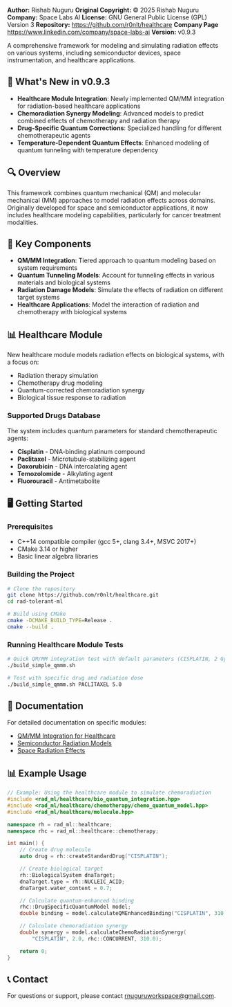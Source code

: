 **Author:** Rishab Nuguru
**Original Copyright:** © 2025 Rishab Nuguru
**Company:** Space Labs AI
**License:** GNU General Public License (GPL) Version 3
**Repository:** https://github.com/r0nlt/healthcare
**Company Page** https://www.linkedin.com/company/space-labs-ai
**Version:** v0.9.3

A comprehensive framework for modeling and simulating radiation effects on various systems, including semiconductor devices, space instrumentation, and healthcare applications.

## 🚀 What's New in v0.9.3

- **Healthcare Module Integration**: Newly implemented QM/MM integration for radiation-based healthcare applications
- **Chemoradiation Synergy Modeling**: Advanced models to predict combined effects of chemotherapy and radiation therapy
- **Drug-Specific Quantum Corrections**: Specialized handling for different chemotherapeutic agents
- **Temperature-Dependent Quantum Effects**: Enhanced modeling of quantum tunneling with temperature dependency

## 🔍 Overview

This framework combines quantum mechanical (QM) and molecular mechanical (MM) approaches to model radiation effects across domains. Originally developed for space and semiconductor applications, it now includes healthcare modeling capabilities, particularly for cancer treatment modalities.

## 🔧 Key Components

- **QM/MM Integration**: Tiered approach to quantum modeling based on system requirements
- **Quantum Tunneling Models**: Account for tunneling effects in various materials and biological systems
- **Radiation Damage Models**: Simulate the effects of radiation on different target systems
- **Healthcare Applications**: Model the interaction of radiation and chemotherapy with biological systems

## 📊 Healthcare Module

New healthcare module models radiation effects on biological systems, with a focus on:
- Radiation therapy simulation
- Chemotherapy drug modeling
- Quantum-corrected chemoradiation synergy
- Biological tissue response to radiation

### Supported Drugs Database

The system includes quantum parameters for standard chemotherapeutic agents:
- **Cisplatin** - DNA-binding platinum compound
- **Paclitaxel** - Microtubule-stabilizing agent
- **Doxorubicin** - DNA intercalating agent
- **Temozolomide** - Alkylating agent
- **Fluorouracil** - Antimetabolite

## 🖥️ Getting Started

### Prerequisites

- C++14 compatible compiler (gcc 5+, clang 3.4+, MSVC 2017+)
- CMake 3.14 or higher
- Basic linear algebra libraries

### Building the Project

```bash
# Clone the repository
git clone https://github.com/r0nlt/healthcare.git
cd rad-tolerant-ml

# Build using CMake
cmake -DCMAKE_BUILD_TYPE=Release .
cmake --build .
```

### Running Healthcare Module Tests

```bash
# Quick QM/MM integration test with default parameters (CISPLATIN, 2 Gy)
./build_simple_qmmm.sh

# Test with specific drug and radiation dose
./build_simple_qmmm.sh PACLITAXEL 5.0
```

## 📖 Documentation

For detailed documentation on specific modules:

- [QM/MM Integration for Healthcare](QMMM_INTEGRATION_README.md)
- [Semiconductor Radiation Models](docs/semiconductor_models.md)
- [Space Radiation Effects](docs/space_radiation.md)

## 📊 Example Usage

```cpp
// Example: Using the healthcare module to simulate chemoradiation
#include <rad_ml/healthcare/bio_quantum_integration.hpp>
#include <rad_ml/healthcare/chemotherapy/chemo_quantum_model.hpp>
#include <rad_ml/healthcare/molecule.hpp>

namespace rh = rad_ml::healthcare;
namespace rhc = rad_ml::healthcare::chemotherapy;

int main() {
    // Create drug molecule
    auto drug = rh::createStandardDrug("CISPLATIN");

    // Create biological target
    rh::BiologicalSystem dnaTarget;
    dnaTarget.type = rh::NUCLEIC_ACID;
    dnaTarget.water_content = 0.7;

    // Calculate quantum-enhanced binding
    rhc::DrugSpecificQuantumModel model;
    double binding = model.calculateQMEnhancedBinding("CISPLATIN", 310.0, true);

    // Calculate chemoradiation synergy
    double synergy = model.calculateChemoRadiationSynergy(
        "CISPLATIN", 2.0, rhc::CONCURRENT, 310.0);

    return 0;
}
```

## 📞 Contact

For questions or support, please contact rnuguruworkspace@gmail.com.
